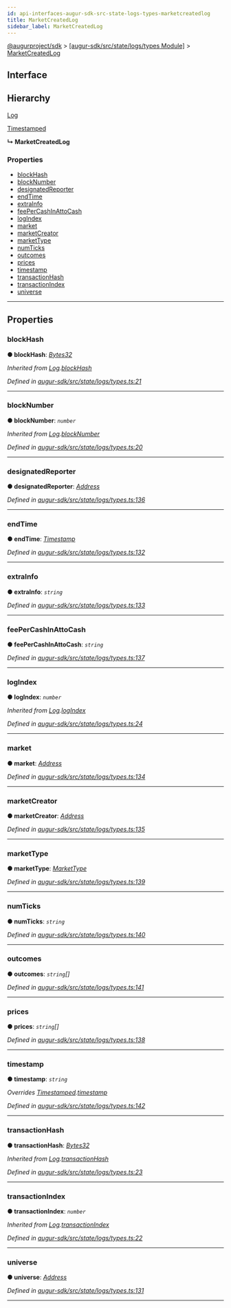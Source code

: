 ```yaml
---
id: api-interfaces-augur-sdk-src-state-logs-types-marketcreatedlog
title: MarketCreatedLog
sidebar_label: MarketCreatedLog
---
```


[@augurproject/sdk](api-readme.md) > [[augur-sdk/src/state/logs/types Module]](api-modules-augur-sdk-src-state-logs-types-module.md) > [MarketCreatedLog](api-interfaces-augur-sdk-src-state-logs-types-marketcreatedlog.md)

## Interface

## Hierarchy

 [Log](api-interfaces-augur-sdk-src-state-logs-types-log.md)

 [Timestamped](api-interfaces-augur-sdk-src-state-logs-types-timestamped.md)

**↳ MarketCreatedLog**

### Properties

* [blockHash](api-interfaces-augur-sdk-src-state-logs-types-marketcreatedlog.md#blockhash)
* [blockNumber](api-interfaces-augur-sdk-src-state-logs-types-marketcreatedlog.md#blocknumber)
* [designatedReporter](api-interfaces-augur-sdk-src-state-logs-types-marketcreatedlog.md#designatedreporter)
* [endTime](api-interfaces-augur-sdk-src-state-logs-types-marketcreatedlog.md#endtime)
* [extraInfo](api-interfaces-augur-sdk-src-state-logs-types-marketcreatedlog.md#extrainfo)
* [feePerCashInAttoCash](api-interfaces-augur-sdk-src-state-logs-types-marketcreatedlog.md#feepercashinattocash)
* [logIndex](api-interfaces-augur-sdk-src-state-logs-types-marketcreatedlog.md#logindex)
* [market](api-interfaces-augur-sdk-src-state-logs-types-marketcreatedlog.md#market)
* [marketCreator](api-interfaces-augur-sdk-src-state-logs-types-marketcreatedlog.md#marketcreator)
* [marketType](api-interfaces-augur-sdk-src-state-logs-types-marketcreatedlog.md#markettype)
* [numTicks](api-interfaces-augur-sdk-src-state-logs-types-marketcreatedlog.md#numticks)
* [outcomes](api-interfaces-augur-sdk-src-state-logs-types-marketcreatedlog.md#outcomes)
* [prices](api-interfaces-augur-sdk-src-state-logs-types-marketcreatedlog.md#prices)
* [timestamp](api-interfaces-augur-sdk-src-state-logs-types-marketcreatedlog.md#timestamp)
* [transactionHash](api-interfaces-augur-sdk-src-state-logs-types-marketcreatedlog.md#transactionhash)
* [transactionIndex](api-interfaces-augur-sdk-src-state-logs-types-marketcreatedlog.md#transactionindex)
* [universe](api-interfaces-augur-sdk-src-state-logs-types-marketcreatedlog.md#universe)

---

## Properties

<a id="blockhash"></a>

###  blockHash

**● blockHash**: *[Bytes32](api-modules-augur-sdk-src-state-logs-types-module.md#bytes32)*

*Inherited from [Log](api-interfaces-augur-sdk-src-state-logs-types-log.md).[blockHash](api-interfaces-augur-sdk-src-state-logs-types-log.md#blockhash)*

*Defined in [augur-sdk/src/state/logs/types.ts:21](https://github.com/AugurProject/augur/blob/304ca83772/packages/augur-sdk/src/state/logs/types.ts#L21)*

___
<a id="blocknumber"></a>

###  blockNumber

**● blockNumber**: *`number`*

*Inherited from [Log](api-interfaces-augur-sdk-src-state-logs-types-log.md).[blockNumber](api-interfaces-augur-sdk-src-state-logs-types-log.md#blocknumber)*

*Defined in [augur-sdk/src/state/logs/types.ts:20](https://github.com/AugurProject/augur/blob/304ca83772/packages/augur-sdk/src/state/logs/types.ts#L20)*

___
<a id="designatedreporter"></a>

###  designatedReporter

**● designatedReporter**: *[Address](api-modules-augur-sdk-src-state-logs-types-module.md#address)*

*Defined in [augur-sdk/src/state/logs/types.ts:136](https://github.com/AugurProject/augur/blob/304ca83772/packages/augur-sdk/src/state/logs/types.ts#L136)*

___
<a id="endtime"></a>

###  endTime

**● endTime**: *[Timestamp](api-modules-augur-sdk-src-state-logs-types-module.md#timestamp)*

*Defined in [augur-sdk/src/state/logs/types.ts:132](https://github.com/AugurProject/augur/blob/304ca83772/packages/augur-sdk/src/state/logs/types.ts#L132)*

___
<a id="extrainfo"></a>

###  extraInfo

**● extraInfo**: *`string`*

*Defined in [augur-sdk/src/state/logs/types.ts:133](https://github.com/AugurProject/augur/blob/304ca83772/packages/augur-sdk/src/state/logs/types.ts#L133)*

___
<a id="feepercashinattocash"></a>

###  feePerCashInAttoCash

**● feePerCashInAttoCash**: *`string`*

*Defined in [augur-sdk/src/state/logs/types.ts:137](https://github.com/AugurProject/augur/blob/304ca83772/packages/augur-sdk/src/state/logs/types.ts#L137)*

___
<a id="logindex"></a>

###  logIndex

**● logIndex**: *`number`*

*Inherited from [Log](api-interfaces-augur-sdk-src-state-logs-types-log.md).[logIndex](api-interfaces-augur-sdk-src-state-logs-types-log.md#logindex)*

*Defined in [augur-sdk/src/state/logs/types.ts:24](https://github.com/AugurProject/augur/blob/304ca83772/packages/augur-sdk/src/state/logs/types.ts#L24)*

___
<a id="market"></a>

###  market

**● market**: *[Address](api-modules-augur-sdk-src-state-logs-types-module.md#address)*

*Defined in [augur-sdk/src/state/logs/types.ts:134](https://github.com/AugurProject/augur/blob/304ca83772/packages/augur-sdk/src/state/logs/types.ts#L134)*

___
<a id="marketcreator"></a>

###  marketCreator

**● marketCreator**: *[Address](api-modules-augur-sdk-src-state-logs-types-module.md#address)*

*Defined in [augur-sdk/src/state/logs/types.ts:135](https://github.com/AugurProject/augur/blob/304ca83772/packages/augur-sdk/src/state/logs/types.ts#L135)*

___
<a id="markettype"></a>

###  marketType

**● marketType**: *[MarketType](api-enums-augur-sdk-src-state-logs-types-markettype.md)*

*Defined in [augur-sdk/src/state/logs/types.ts:139](https://github.com/AugurProject/augur/blob/304ca83772/packages/augur-sdk/src/state/logs/types.ts#L139)*

___
<a id="numticks"></a>

###  numTicks

**● numTicks**: *`string`*

*Defined in [augur-sdk/src/state/logs/types.ts:140](https://github.com/AugurProject/augur/blob/304ca83772/packages/augur-sdk/src/state/logs/types.ts#L140)*

___
<a id="outcomes"></a>

###  outcomes

**● outcomes**: *`string`[]*

*Defined in [augur-sdk/src/state/logs/types.ts:141](https://github.com/AugurProject/augur/blob/304ca83772/packages/augur-sdk/src/state/logs/types.ts#L141)*

___
<a id="prices"></a>

###  prices

**● prices**: *`string`[]*

*Defined in [augur-sdk/src/state/logs/types.ts:138](https://github.com/AugurProject/augur/blob/304ca83772/packages/augur-sdk/src/state/logs/types.ts#L138)*

___
<a id="timestamp"></a>

###  timestamp

**● timestamp**: *`string`*

*Overrides [Timestamped](api-interfaces-augur-sdk-src-state-logs-types-timestamped.md).[timestamp](api-interfaces-augur-sdk-src-state-logs-types-timestamped.md#timestamp)*

*Defined in [augur-sdk/src/state/logs/types.ts:142](https://github.com/AugurProject/augur/blob/304ca83772/packages/augur-sdk/src/state/logs/types.ts#L142)*

___
<a id="transactionhash"></a>

###  transactionHash

**● transactionHash**: *[Bytes32](api-modules-augur-sdk-src-state-logs-types-module.md#bytes32)*

*Inherited from [Log](api-interfaces-augur-sdk-src-state-logs-types-log.md).[transactionHash](api-interfaces-augur-sdk-src-state-logs-types-log.md#transactionhash)*

*Defined in [augur-sdk/src/state/logs/types.ts:23](https://github.com/AugurProject/augur/blob/304ca83772/packages/augur-sdk/src/state/logs/types.ts#L23)*

___
<a id="transactionindex"></a>

###  transactionIndex

**● transactionIndex**: *`number`*

*Inherited from [Log](api-interfaces-augur-sdk-src-state-logs-types-log.md).[transactionIndex](api-interfaces-augur-sdk-src-state-logs-types-log.md#transactionindex)*

*Defined in [augur-sdk/src/state/logs/types.ts:22](https://github.com/AugurProject/augur/blob/304ca83772/packages/augur-sdk/src/state/logs/types.ts#L22)*

___
<a id="universe"></a>

###  universe

**● universe**: *[Address](api-modules-augur-sdk-src-state-logs-types-module.md#address)*

*Defined in [augur-sdk/src/state/logs/types.ts:131](https://github.com/AugurProject/augur/blob/304ca83772/packages/augur-sdk/src/state/logs/types.ts#L131)*

___

